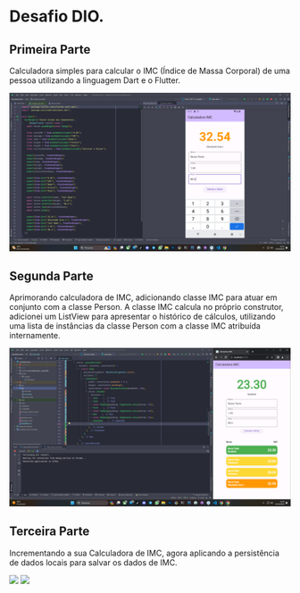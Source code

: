 # Desafio DIO.

## Primeira Parte

Calculadora simples para calcular o IMC (Índice de Massa Corporal) de uma pessoa utilizando a linguagem 
Dart e o Flutter.

<img src="assets/images/print.png" />
<br />

## Segunda Parte

Aprimorando calculadora de IMC, adicionando classe IMC para atuar em conjunto com a classe Person. 
A classe IMC calcula no próprio construtor, adicionei um ListView para apresentar o histórico de cálculos, 
utilizando uma lista de instâncias da classe Person com a classe IMC atribuída internamente.

<img src="assets/images/print2.png" />
<br />

## Terceira Parte

Incrementando a sua Calculadora de IMC, agora aplicando a persistência de dados locais para salvar os dados de IMC.

<img src="assets/images/print3.png" />
<img src="assets/images/print4.png" />
<br />